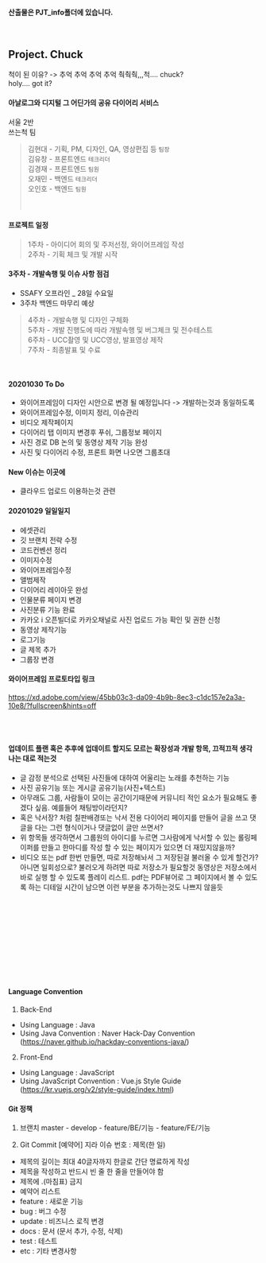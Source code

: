 #### 산출물은 PJT_info폴더에 있습니다.<br><br><br>



## Project. Chuck<br>

척이 된 이유? -> 추억 추억 추억 추억 춱춱춱,,,척.... chuck?<br>
holy.... got it?

#### 아날로그와 디지털 그 어딘가의 공유 다이어리 서비스<br>

서울 2반<br>
쓰는척 팀<br>
>
>김현대 - 기획, PM, 디자인, QA, 영상편집 등 `팀장`<br>
>김유창 - 프론트엔드 `테크리더`<br>
>김경재 - 프론트엔드 `팀원`<br>
>오재민 - 백엔드 `테크리더`<br>
>오인호 - 백엔드 `팀원`
<br><br><br>

#### 프로젝트 일정


>1주차 - 아이디어 회의 및 주저선정, 와이어프레임 작성<br>
>2주차 - 기획 체크 및 개발 시작
#### 3주차 - 개발속행 및 이슈 사항 점검
- SSAFY 오프라인 _ 28일 수요일
- 3주차 백엔드 마무리 예상
>4주차 - 개발속행 및 디자인 구체화<br>
>5주차 - 개발 진행도에 따라 개발속행 및 버그체크 및 전수테스트<br>
>6주차 - UCC촬영 및 UCC영상, 발표영상 제작<br>
>7주차 - 최종발표 및 수료<br>
<br>


#### 20201030 To Do 

- 와이어프레임이 디자인 시안으로 변경 될 예정입니다 -> 개발하는것과 동일하도록
- 와이어프레임수정, 이미지 정리, 이슈관리
- 비디오 제작페이지
- 다이어리 탭 이미지 변경후 푸쉬, 그룹정보 페이지
- 사진 경로 DB 논의 및 동영상 제작 기능 완성
- 사진 및 다이어리 수정, 프론트 화면 나오면 그룹초대



#### New 이슈는 이곳에

- 클라우드 업로드 이용하는것 관련



#### 20201029 일일일지
- 에셋관리
- 깃 브랜치 전략 수정
- 코드컨벤션 정리
- 이미지수정
- 와이어프레임수정
- 앨범제작
- 다이어리 레이아웃 완성
- 인물분류 페이지 변경
- 사진분류 기능 완료
- 카카오  i 오픈빌더로 카카오채널로 사진 업로드 가능 확인 및 권한 신청
- 동영상 제작기능
- 로그기능
- 글 제목 추가
- 그룹장 변경



#### 와이어프레임 프로토타입 링크
https://xd.adobe.com/view/45bb03c3-da09-4b9b-8ec3-c1dc157e2a3a-10e8/?fullscreen&hints=off


<br><br>
#### 업데이트 플랜 혹은 추후에 업데이트 할지도 모르는 확장성과 개발 항목, 끄적끄적 생각나는 대로 적는것
- 글 감정 분석으로 선택된 사진들에 대하여 어울리는 노래를 추천하는 기능
- 사진 공유기능 또는 게시글 공유기능(사진+텍스트)
- 아무래도 그룹, 사람들이 모이는 공간이기때문에 커뮤니티 적인 요소가 필요해도 좋겠다 싶음. 예를들어 채팅방이라던지? 
- 혹은 낙서장? 처럼 칠판배경또는 낙서 전용 다이어리 페이지를 만들어 글을 쓰고 댓글을 다는 그런 형식이거나 댓글없이 글만 쓰면서?
- 위 항목들 생각하면서 그룹원의 아이디를 누르면 그사람에게 낙서할 수 있는 롤링페이퍼를 만들고 한마디를 작성 할 수 있는 페이지가 있으면 더 재밌지않을까?
- 비디오 또는 pdf 한번 만들면, 따로 저장해놔서 그 저장된걸 불러올 수 있게 할건가?
아니면 일회성으로? 불러오게 하려면 따로 저장소가 필요할것 동영상은 저장소에서 바로 실행 할 수 있도록 플레이 리스트. pdf는 PDF뷰어로 그 페이지에서 볼 수 있도록 하는 디테일
시간이 남으면 이런 부분을 추가하는것도 나쁘지 않을듯


<br><br><br>
-------------------------------------------------------------------------------------------------------------------
<br><br><br>


#### Language Convention
1) Back-End
- Using Language : Java
- Using Java Convention : Naver Hack-Day Convention
  (https://naver.github.io/hackday-conventions-java/)

2) Front-End
- Using Language : JavaScript
- Using JavaScript Convention : Vue.js Style Guide
  (https://kr.vuejs.org/v2/style-guide/index.html)


#### Git 정책
1) 브랜치
master - develop    - feature/BE/기능
                    - feature/FE/기능


2) Git Commit [예약어] 지라 이슈 번호 : 제목(한 일)
- 제목의 길이는 최대 40글자까지 한글로 간단 명료하게 작성
- 제목을 작성하고 반드시 빈 줄 한 줄을 만들어야 함
- 제목에 .(마침표) 금지
- 예약어 리스트
- feature : 새로운 기능
- bug : 버그 수정
- update : 비즈니스 로직 변경
- docs : 문서 (문서 추가, 수정, 삭제)
- test : 테스트
- etc : 기타 변경사항




